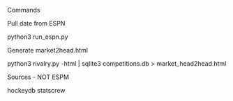 Commands

Pull date from ESPN 

python3 run_espn.py

Generate market2head.html

python3 rivalry.py -html | sqlite3 competitions.db > market_head2head.html 


Sources - NOT ESPM

hockeydb
statscrew
